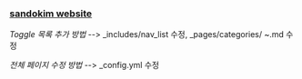 ### [sandokim website](https://sandokim.github.io/)

*Toggle 목록 추가 방법* --> _includes/nav_list 수정, _pages/categories/ ~.md 수정

*전체 페이지 수정 방법* --> _config.yml 수정
